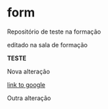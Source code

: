# form
Repositório de teste na formação

editado na sala de formação


**TESTE**

Nova alteração

[link to google](https://www.google.com)

Outra alteração